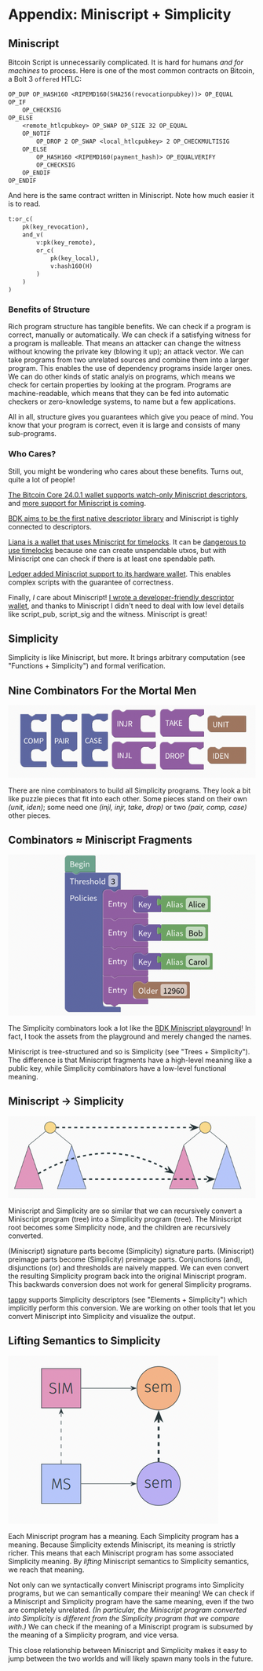 # Appendix: Miniscript + Simplicity

## Miniscript

Bitcoin Script is unnecessarily complicated. It is hard for humans _and for machines_ to process. Here is one of the most common contracts on Bitcoin, a Bolt 3 `offered` HTLC:

```
OP_DUP OP_HASH160 <RIPEMD160(SHA256(revocationpubkey))> OP_EQUAL
OP_IF
    OP_CHECKSIG
OP_ELSE
    <remote_htlcpubkey> OP_SWAP OP_SIZE 32 OP_EQUAL
    OP_NOTIF
        OP_DROP 2 OP_SWAP <local_htlcpubkey> 2 OP_CHECKMULTISIG
    OP_ELSE
        OP_HASH160 <RIPEMD160(payment_hash)> OP_EQUALVERIFY
        OP_CHECKSIG
    OP_ENDIF
OP_ENDIF
```

And here is the same contract written in Miniscript. Note how much easier it is to read.

```
t:or_c(
    pk(key_revocation),
    and_v(
        v:pk(key_remote),
        or_c(
            pk(key_local),
            v:hash160(H)
        )
    )
)
```

### Benefits of Structure

Rich program structure has tangible benefits. We can check if a program is correct, manually or automatically. We can check if a satisfying witness for a program is malleable. That means an attacker can change the witness without knowing the private key (blowing it up); an attack vector. We can take programs from two unrelated sources and combine them into a larger program. This enables the use of dependency programs inside larger ones. We can do other kinds of static analyis on programs, which means we check for certain properties by looking at the program. Programs are machine-readable, which means that they can be fed into automatic checkers or zero-knowledge systems, to name but a few applications.

All in all, structure gives you guarantees which give you peace of mind. You know that your program is correct, even it is large and consists of many sub-programs.

### Who Cares?

Still, you might be wondering who cares about these benefits. Turns out, quite a lot of people!

[The Bitcoin Core 24.0.1 wallet supports watch-only Miniscript descriptors](https://bitcoincore.org/en/releases/24.0.1/), and [more support for Miniscript is coming](https://github.com/bitcoin/bitcoin/pulls?q=is%3Apr+is%3Aopen+miniscript).

[BDK aims to be the first native descriptor library](https://bitcoindevkit.org/descriptors/) and Miniscript is tighly connected to descriptors.

[Liana is a wallet that uses Miniscript for timelocks](https://github.com/wizardsardine/liana). It can be [dangerous to use timelocks](https://medium.com/blockstream/dont-mix-your-timelocks-d9939b665094) because one can create unspendable utxos, but with Miniscript one can check if there is at least one spendable path.

[Ledger added Miniscript support to its hardware wallet](https://protos.com/what-is-miniscript/). This enables complex scripts with the guarantee of correctness.

Finally, _I_ care about Miniscript! [I wrote a developer-friendly descriptor wallet](https://github.com/uncomputable/tappy), and thanks to Miniscript I didn't need to deal with low level details like script_pub, script_sig and the witness. Miniscript is great!

## Simplicity

Simplicity is like Miniscript, but more. It brings arbitrary computation (see "Functions + Simplicity") and formal verification.

## Nine Combinators For the Mortal Men

![image](assets/combinators.png)

There are nine combinators to build all Simplicity programs. They look a bit like puzzle pieces that fit into each other. Some pieces stand on their own _(unit, iden)_; some need one _(injl, injr, take, drop)_ or two _(pair, comp, case)_ other pieces.

## Combinators ≈ Miniscript Fragments

![image](assets/miniscript1.png)

The Simplicity combinators look a lot like the [BDK Miniscript playground](https://bitcoindevkit.org/bdk-cli/playground/)! In fact, I took the assets from the playground and merely changed the names. 

Miniscript is tree-structured and so is Simplicity (see "Trees + Simplicity"). The difference is that Miniscript fragments have a high-level meaning like a public key, while Simplicity combinators have a low-level functional meaning.

## Miniscript → Simplicity

![image](assets/recursiveconversion.png)

Miniscript and Simplicity are so similar that we can recursively convert a Miniscript program (tree) into a Simplicity program (tree). The Miniscript root becomes some Simplicity node, and the children are recursively converted.

(Miniscript) signature parts become (Simplicity) signature parts. (Miniscript) preimage parts become (Simplicity) preimage parts. Conjunctions (and), disjunctions (or) and thresholds are naively mapped. We can even convert the resulting Simplicity program back into the original Miniscript program. This backwards conversion does not work for general Simplicity programs.

[tappy](https://github.com/uncomputable/tappy/tree/simplicity) supports Simplicity descriptors (see "Elements + Simplicity") which implicitly perform this conversion. We are working on other tools that let you convert Miniscript into Simplicity and visualize the output.

## Lifting Semantics to Simplicity

![image](assets/semantic.png)

Each Miniscript program has a meaning. Each Simplicity program has a meaning. Because Simplicity extends Miniscript, its meaning is strictly richer. This means that each Miniscript program has some associated Simplicity meaning. By _lifting_ Miniscript semantics to Simplicity semantics, we reach that meaning.

Not only can we syntactically convert Miniscript programs into Simplicity programs, but we can semantically compare their meaning! We can check if a Miniscript and Simplicity program have the same meaning, even if the two are completely unrelated. _(In particular, the Miniscript program converted into Simplicity is different from the Simplicity program that we compare with.)_ We can check if the meaning of a Miniscript program is subsumed by the meaning of a Simplicity program, and vice versa.

This close relationship between Miniscript and Simplicity makes it easy to jump between the two worlds and will likely spawn many tools in the future.
